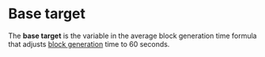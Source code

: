 # Base target

The **base target** is the variable in the average block generation time formula that adjusts [block generation](/en/blockchain/block/block-generation) time to 60 seconds.
